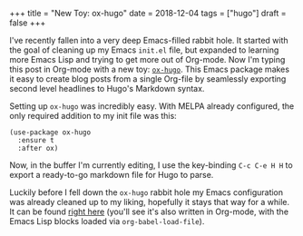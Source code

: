 +++
title = "New Toy: ox-hugo"
date = 2018-12-04
tags = ["hugo"]
draft = false
+++

I've recently fallen into a very deep Emacs-filled rabbit hole. It
started with the goal of cleaning up my Emacs `init.el` file, but
expanded to learning more Emacs Lisp and trying to get more out of
Org-mode. Now I'm typing this post in Org-mode with a new toy:
[`ox-hugo`](https://ox-hugo.scripter.co/). This Emacs package makes it easy to create blog posts
from a single Org-file by seamlessly exporting second level
headlines to Hugo's Markdown syntax.

Setting up `ox-hugo` was incredibly easy. With MELPA already
configured, the only required addition to my init file was this:

```emacs-lisp
(use-package ox-hugo
  :ensure t
  :after ox)
```

Now, in the buffer I'm currently editing, I use the key-binding
`C-c C-e H H` to export a ready-to-go markdown file for Hugo to
parse.

Luckily before I fell down the `ox-hugo` rabbit hole my Emacs
configuration was already cleaned up to my liking, hopefully it
stays that way for a while. It can be found [right here](https://github.com/douglasdavis/dot-emacs) (you'll see
it's also written in Org-mode, with the Emacs Lisp blocks loaded
via `org-babel-load-file`).

